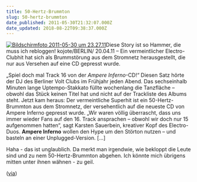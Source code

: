 ```yaml
---
title: 50-Hertz-Brummton
slug: 50-hertz-brummton
date_published: 2011-05-30T21:32:07.000Z
date_updated: 2018-08-22T09:38:37.000Z
---
```


[![Bildschirmfoto 2011-05-30 um 23.27.11](//thafaker.de/wp-content/uploads/2011/05/Bildschirmfoto-2011-05-30-um-23.27.11-150x150.png)](http://thafaker.de/wp-content/uploads/2011/05/Bildschirmfoto-2011-05-30-um-23.27.11.png)Diese Story ist so Hammer, die muss ich rebloggen! kojote/BERLIN/ 20.04.11 – Ein vermeintlicher Electro- Clubhit hat sich als Brummstörung aus dem Stromnetz herausgestellt, die nur aus Versehen auf eine CD gepresst wurde.

„Spiel doch mal Track 16 von der *Ampere Inferno*-CD!“ Diesen Satz hörte der DJ des Berliner Volt Clubs im Frühjahr jeden Abend. Das sechseinhalb Minuten lange Uptempo-Stakkato füllte wochenlang die Tanzfläche – obwohl das Stück keinen Titel hat und nicht auf der Trackliste des Albums steht. Jetzt kam heraus: Der vermeintliche Superhit ist ein 50-Hertz-Brummton aus dem Stromnetz, der versehentlich auf die neueste CD von Ampere Inferno gepresst wurde. „Wir waren völlig überrascht, dass uns immer wieder  Fans auf den 16. Track ansprachen – obwohl wir doch nur 15 aufgenommen hatten“, sagt Karsten Sauerbein, kreativer Kopf des Electro-Duos. **Ampere Inferno** wollen den Hype um den Störton nutzen – und basteln an einer Unplugged-Version. [...]

Haha - das ist unglaublich. Da merkt man irgendwie, wie bekloppt die Leute sind und zu nem 50-Hertz-Brummton abgehen. Ich könnte mich übrigens mitten unter ihnen wähnen - zu geil.

([via](http://www.kojote-magazin.de/2011/vermeintlicher-clubhit-stellt-sich-als-netzbrummen-heraus/2992/))
